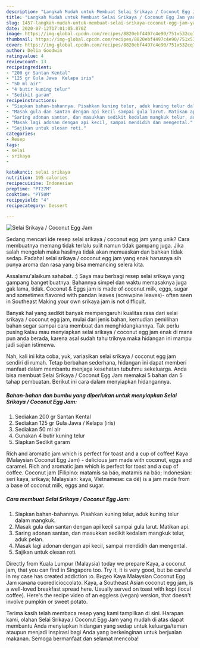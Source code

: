 ```yaml
---
description: "Langkah Mudah untuk Membuat Selai Srikaya / Coconut Egg Jam yang Lezat Sekali"
title: "Langkah Mudah untuk Membuat Selai Srikaya / Coconut Egg Jam yang Lezat Sekali"
slug: 1457-langkah-mudah-untuk-membuat-selai-srikaya-coconut-egg-jam-yang-lezat-sekali
date: 2020-07-12T17:01:05.870Z
image: https://img-global.cpcdn.com/recipes/8820ebf4497c4e90/751x532cq70/selai-srikaya-coconut-egg-jam-foto-resep-utama.jpg
thumbnail: https://img-global.cpcdn.com/recipes/8820ebf4497c4e90/751x532cq70/selai-srikaya-coconut-egg-jam-foto-resep-utama.jpg
cover: https://img-global.cpcdn.com/recipes/8820ebf4497c4e90/751x532cq70/selai-srikaya-coconut-egg-jam-foto-resep-utama.jpg
author: Delia Goodwin
ratingvalue: 4
reviewcount: 13
recipeingredient:
- "200 gr Santan Kental"
- "125 gr Gula Jawa  Kelapa iris"
- "50 ml air"
- "4 butir kuning telur"
- "Sedikit garam"
recipeinstructions:
- "Siapkan bahan-bahannya. Pisahkan kuning telur, aduk kuning telur dalam mangkuk."
- "Masak gula dan santan dengan api kecil sampai gula larut. Matikan api."
- "Saring adonan santan, dan masukkan sedikit kedalam mangkuk telur, aduk pelan."
- "Masak lagi adonan dengan api kecil, sampai mendidih dan mengental."
- "Sajikan untuk olesan roti."
categories:
- Resep
tags:
- selai
- srikaya
- 

katakunci: selai srikaya  
nutrition: 195 calories
recipecuisine: Indonesian
preptime: "PT27M"
cooktime: "PT50M"
recipeyield: "4"
recipecategory: Dessert

---
```



![Selai Srikaya / Coconut Egg Jam](https://img-global.cpcdn.com/recipes/8820ebf4497c4e90/751x532cq70/selai-srikaya-coconut-egg-jam-foto-resep-utama.jpg)

Sedang mencari ide resep selai srikaya / coconut egg jam yang unik? Cara membuatnya memang tidak terlalu sulit namun tidak gampang juga. Jika salah mengolah maka hasilnya tidak akan memuaskan dan bahkan tidak sedap. Padahal selai srikaya / coconut egg jam yang enak harusnya sih punya aroma dan rasa yang bisa memancing selera kita.

Assalamu&#39;alaikum sahabat. :) Saya mau berbagi resep selai srikaya yang gampang banget buatnya. Bahannya simpel dan waktu memasaknya juga gak lama, tidak. Coconut &amp; Eggs jam is made of coconut milk, eggs, sugar and sometimes flavored with pandan leaves (screwpine leaves)- often seen in Southeast Making your own srikaya jam is not difficult.

Banyak hal yang sedikit banyak mempengaruhi kualitas rasa dari selai srikaya / coconut egg jam, mulai dari jenis bahan, kemudian pemilihan bahan segar sampai cara membuat dan menghidangkannya. Tak perlu pusing kalau mau menyiapkan selai srikaya / coconut egg jam enak di mana pun anda berada, karena asal sudah tahu triknya maka hidangan ini mampu jadi sajian istimewa.


Nah, kali ini kita coba, yuk, variasikan selai srikaya / coconut egg jam sendiri di rumah. Tetap berbahan sederhana, hidangan ini dapat memberi manfaat dalam membantu menjaga kesehatan tubuhmu sekeluarga. Anda bisa membuat Selai Srikaya / Coconut Egg Jam memakai 5 bahan dan 5 tahap pembuatan. Berikut ini cara dalam menyiapkan hidangannya.

<!--inarticleads1-->

##### Bahan-bahan dan bumbu yang diperlukan untuk menyiapkan Selai Srikaya / Coconut Egg Jam:

1. Sediakan 200 gr Santan Kental
1. Sediakan 125 gr Gula Jawa / Kelapa (iris)
1. Sediakan 50 ml air
1. Gunakan 4 butir kuning telur
1. Siapkan Sedikit garam


Rich and aromatic jam which is perfect for toast and a cup of coffee! Kaya (Malaysian Coconut Egg Jam) - delicious jam made with coconut, eggs and caramel. Rich and aromatic jam which is perfect for toast and a cup of coffee. Coconut jam (Filipino: matamís sa báo, matamís na báo; Indonesian: seri kaya, srikaya; Malaysian: kaya, Vietnamese: ca dé) is a jam made from a base of coconut milk, eggs and sugar. 

<!--inarticleads2-->

##### Cara membuat Selai Srikaya / Coconut Egg Jam:

1. Siapkan bahan-bahannya. Pisahkan kuning telur, aduk kuning telur dalam mangkuk.
1. Masak gula dan santan dengan api kecil sampai gula larut. Matikan api.
1. Saring adonan santan, dan masukkan sedikit kedalam mangkuk telur, aduk pelan.
1. Masak lagi adonan dengan api kecil, sampai mendidih dan mengental.
1. Sajikan untuk olesan roti.


Directly from Kuala Lumpur (Malaysia) today we prepare Kaya, a coconut jam, that you can find in Singapore too. Try it, it is very good, but be careful in my case has created addiction :o. Видео Kaya Malaysian Coconut Egg Jam канала cuoredicioccolato. Kaya, a Southeast Asian coconut egg jam, is a well-loved breakfast spread here. Usually served on toast with kopi (local coffee). Here&#39;s the recipe video of an eggless (vegan) version, that doesn&#39;t involve pumpkin or sweet potato. 

Terima kasih telah membaca resep yang kami tampilkan di sini. Harapan kami, olahan Selai Srikaya / Coconut Egg Jam yang mudah di atas dapat membantu Anda menyiapkan hidangan yang sedap untuk keluarga/teman ataupun menjadi inspirasi bagi Anda yang berkeinginan untuk berjualan makanan. Semoga bermanfaat dan selamat mencoba!
